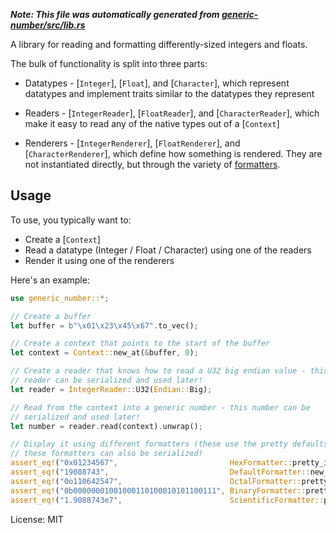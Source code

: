 ***Note: This file was automatically generated from [generic-number/src/lib.rs](/generic-number/src/lib.rs)***

A library for reading and formatting differently-sized integers and floats.

The bulk of functionality is split into three parts:

* Datatypes - [`Integer`], [`Float`], and [`Character`], which represent
  datatypes and implement traits similar to the datatypes they represent

* Readers - [`IntegerReader`], [`FloatReader`], and [`CharacterReader`],
  which make it easy to read any of the native types out of a [`Context`]

* Renderers - [`IntegerRenderer`], [`FloatRenderer`], and
  [`CharacterRenderer`], which define how something is rendered. They are
  not instantiated directly, but through the variety of
  [formatters](/generic-number/src/generic_formatter/).

## Usage

To use, you typically want to:

* Create a [`Context`]
* Read a datatype (Integer / Float / Character) using one of the readers
* Render it using one of the renderers

Here's an example:

```rust
use generic_number::*;

// Create a buffer
let buffer = b"\x01\x23\x45\x67".to_vec();

// Create a context that points to the start of the buffer
let context = Context::new_at(&buffer, 0);

// Create a reader that knows how to read a U32 big endian value - this
// reader can be serialized and used later!
let reader = IntegerReader::U32(Endian::Big);

// Read from the context into a generic number - this number can be
// serialized and used later!
let number = reader.read(context).unwrap();

// Display it using different formatters (these use the pretty defaults) -
// these formatters can also be serialized!
assert_eq!("0x01234567",                         HexFormatter::pretty_integer().render(number));
assert_eq!("19088743",                           DefaultFormatter::new_integer().render(number));
assert_eq!("0o110642547",                        OctalFormatter::pretty_integer().render(number));
assert_eq!("0b00000001001000110100010101100111", BinaryFormatter::pretty_integer().render(number));
assert_eq!("1.9088743e7",                        ScientificFormatter::pretty_integer().render(number));
```

License: MIT

